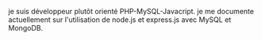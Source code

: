 je suis développeur plutôt orienté PHP-MySQL-Javacript.
je me documente actuellement sur l'utilisation de node.js et express.js avec MySQL et MongoDB.

<!---
georgesFuste/georgesFuste is a ✨ special ✨ repository because its `README.md` (this file) appears on your GitHub profile.
You can click the Preview link to take a look at your changes.
--->
